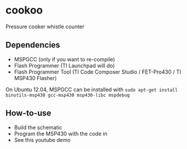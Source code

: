 cookoo
======

Pressure cooker whistle counter

Dependencies
------------

- MSPGCC (only if you want to re-compile)
- Flash Programmer (TI Launchpad will do)
- Flash Programmer Tool (TI Code Composer Studio / FET-Pro430 / TI MSP430 Flasher)

On Ubuntu 12.04, MSPGCC can be installed with `sudo apt-get install binutils-msp430 gcc-msp430 msp430-libc mspdebug`

How-to-use
----------

- Build the schematic
- Program the MSP430 with the code in
- See this youtube demo
